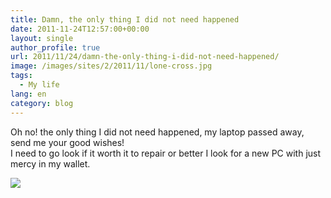 ```yaml
---
title: Damn, the only thing I did not need happened
date: 2011-11-24T12:57:00+00:00
layout: single
author_profile: true
url: 2011/11/24/damn-the-only-thing-i-did-not-need-happened/
image: /images/sites/2/2011/11/lone-cross.jpg
tags:
  - My life
lang: en
category: blog
---
```

Oh no! the only thing I did not need happened, my laptop passed away, send me your good wishes!  
I need to go look if it worth it to repair or better I look for a new PC with just mercy in my wallet.

![](/images/2011/11/lone-cross.jpg)
